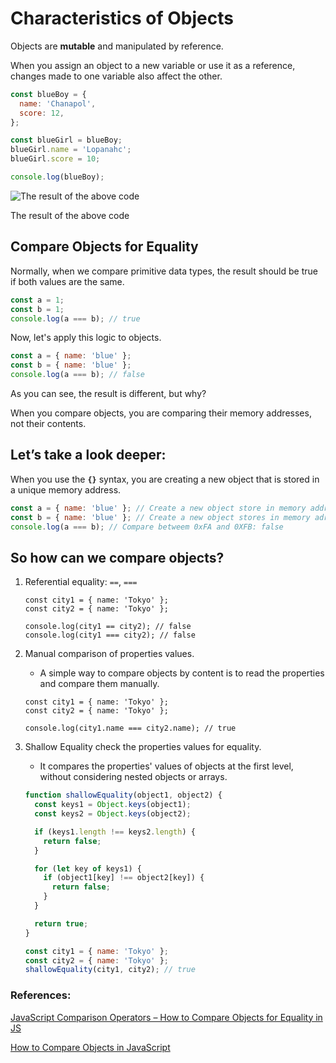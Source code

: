 # Characteristics of Objects

Objects are **mutable** and manipulated by reference.

When you assign an object to a new variable or use it as a reference, changes made to one variable also affect the other.

```jsx
const blueBoy = {
  name: 'Chanapol',
  score: 12,
};

const blueGirl = blueBoy;
blueGirl.name = 'Lopanahc';
blueGirl.score = 10;

console.log(blueBoy);
```

![The result of the above code](Characteristics%20of%20Objects%20268ea64146434213a5e1f89734db9e02/Untitled.png)

The result of the above code

## ****Compare Objects for Equality****

Normally, when we compare primitive data types, the result should be true if both values are the same.

```jsx
const a = 1;
const b = 1;
console.log(a === b); // true
```

Now, let's apply this logic to objects.

```jsx
const a = { name: 'blue' };
const b = { name: 'blue' };
console.log(a === b); // false
```

As you can see, the result is different, but why?

When you compare objects, you are comparing their memory addresses, not their contents.

## Let’s take a look deeper:

When you use the **`{}`** syntax, you are creating a new object that is stored in a unique memory address.

```jsx
const a = { name: 'blue' }; // Create a new object store in memory address: 0xFA
const b = { name: 'blue' }; // Create a new object stores in memory adress: 0xFB
console.log(a === b); // Compare betweem 0xFA and 0XFB: false
```

## So how can we compare objects?

1. Referential equality: `==`, `===`
    
    ```
    const city1 = { name: 'Tokyo' };
    const city2 = { name: 'Tokyo' };
    
    console.log(city1 == city2); // false
    console.log(city1 === city2); // false
    ```
    
2. Manual comparison of properties values.
    - A simple way to compare objects by content is to read the properties and compare them manually.
    
    ```
    const city1 = { name: 'Tokyo' };
    const city2 = { name: 'Tokyo' };
    
    console.log(city1.name === city2.name); // true
    ```
    
3. Shallow Equality check the properties values for equality.
    - It compares the properties' values of objects at the first level, without considering nested objects or arrays.
    
    ```jsx
    function shallowEquality(object1, object2) {
      const keys1 = Object.keys(object1);
      const keys2 = Object.keys(object2);
    
      if (keys1.length !== keys2.length) {
        return false;
      }
    
      for (let key of keys1) {
        if (object1[key] !== object2[key]) {
          return false;
        }
      }
    
      return true;
    }
    
    const city1 = { name: 'Tokyo' };
    const city2 = { name: 'Tokyo' };
    shallowEquality(city1, city2); // true
    ```
    

### References:

[JavaScript Comparison Operators – How to Compare Objects for Equality in JS](https://www.freecodecamp.org/news/javascript-comparison-operators-how-to-compare-objects-for-equality-in-js/)

[How to Compare Objects in JavaScript](https://dmitripavlutin.com/how-to-compare-objects-in-javascript/)